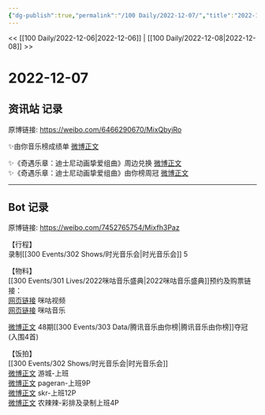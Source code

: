 ```yaml
---
{"dg-publish":true,"permalink":"/100 Daily/2022-12-07/","title":"2022-12-07","created":"2022-12-09T13:55:07.000+08:00","updated":"2023-01-09T19:08:30.970+08:00"}
---
```



<< [[100 Daily/2022-12-06\|2022-12-06]] | [[100 Daily/2022-12-08\|2022-12-08]] >>

# 2022-12-07

## 资讯站 记录

原博链接: https://weibo.com/6466290670/MixQbyiRo

✨由你音乐榜成绩单 [微博正文](https://m.weibo.cn/6466290670/4844168121687997)

✨《奇遇乐章：迪士尼动画挚爱组曲》周边兑换 [微博正文](https://m.weibo.cn/6466290670/4844165487139743)  
✨《奇遇乐章：迪士尼动画挚爱组曲》由你榜周冠 [微博正文](https://m.weibo.cn/6466290670/4844167596872294)

---
## Bot 记录

原博链接: https://weibo.com/7452765754/Mixfh3Paz

【行程】  
录制[[300 Events/302 Shows/时光音乐会\|时光音乐会]] 5

【物料】  
[[300 Events/301 Lives/2022咪咕音乐盛典\|2022咪咕音乐盛典]]预约及购票链接：  
[网页链接](https://weibo.cn/sinaurl?u=https%3A%2F%2Fm.miguvideo.com%2Fmgs%2Fpromotion%2Fsubject%2Fmiguhui_2022%2Fprd%2Ftopic.html%3FpwId%3D05466385107d4cd394fa0eee1564c896) 咪咕视频  
[网页链接](https://weibo.cn/sinaurl?u=https%3A%2F%2Fh5.nf.migu.cn%2Fapp%2Fv4%2Fzt%2F2022%2Fmgh%2Findex.html) 咪咕音乐

[微博正文](https://m.weibo.cn/6733257358/4843301624874963) 48期[[300 Events/303 Data/腾讯音乐由你榜\|腾讯音乐由你榜]]夺冠(入围4首)

【饭拍】  
[[300 Events/302 Shows/时光音乐会\|时光音乐会]]  
[微博正文](https://m.weibo.cn/1801743981/4844074778233885) 游城-上班  
[微博正文](https://m.weibo.cn/7633014126/4844133564551430) pageran-上班9P  
[微博正文](https://m.weibo.cn/6433509682/4844141197924098) skr-上班12P  
[微博正文](https://m.weibo.cn/7628792895/4844137676013999) 农辣辣-彩排及录制上班4P

